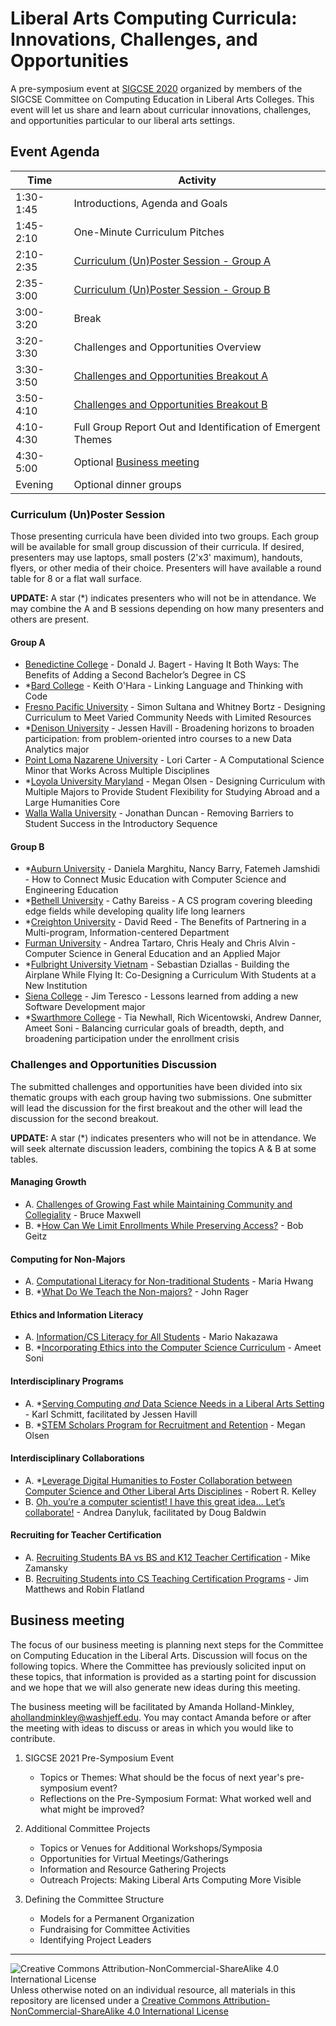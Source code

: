 # Liberal Arts Computing Curricula: Innovations, Challenges, and Opportunities

A pre-symposium event at [SIGCSE 2020](https://sigcse2020.sigcse.org) organized by members of the SIGCSE Committee on Computing Education in Liberal Arts Colleges. This event will let us share and learn about curricular innovations, challenges, and opportunities particular to our liberal arts settings.

## Event Agenda

| Time | Activity
| ---- | -------- |
| 1:30-1:45 | Introductions, Agenda and Goals
| 1:45-2:10 | One-Minute Curriculum Pitches
| 2:10-2:35 | [Curriculum (Un)Poster Session - Group A](#group-a)
| 2:35-3:00 | [Curriculum (Un)Poster Session - Group B](#group-b)
| 3:00-3:20 | Break
| 3:20-3:30 | Challenges and Opportunities Overview
| 3:30-3:50 | [Challenges and Opportunities Breakout A](#challenges-and-opportunities-discussion)
| 3:50-4:10 | [Challenges and Opportunities Breakout B](#challenges-and-opportunities-discussion)
| 4:10-4:30 | Full Group Report Out and Identification of Emergent Themes
| 4:30-5:00 | Optional [Business meeting](#business-meeting)
| Evening   | Optional dinner groups

### Curriculum (Un)Poster Session

Those presenting curricula have been divided into two groups. Each group will be available for small group discussion of their curricula.  If desired, presenters may use laptops, small posters (2'x3' maximum), handouts, flyers, or other media of their choice. Presenters will have available a round table for 8 or a flat wall surface.

**UPDATE:** A star (\*) indicates presenters who will not be in attendance. We may combine the A and B sessions depending on how many presenters and others are present.

#### Group A

- [Benedictine College](curricula/benedictine/index.md) - Donald J. Bagert - Having It Both Ways: The Benefits of Adding a Second Bachelor’s Degree in CS
- *[Bard College](curricula/bard/index.md) - Keith O'Hara - Linking Language and Thinking with Code
- [Fresno Pacific University](curricula/fresno_pacific/index.md) - Simon Sultana and Whitney Bortz - Designing Curriculum to Meet Varied Community Needs with Limited Resources
- *[Denison University](curricula/denison/index.md) - Jessen Havill - Broadening horizons to broaden participation: from problem-oriented intro courses to a new Data Analytics major
- [Point Loma Nazarene University](curricula/pointloma/index.md) - Lori Carter - A Computational Science Minor that Works Across Multiple Disciplines
- *[Loyola University Maryland](curricula/loyolamd/index.md) - Megan Olsen - Designing Curriculum with Multiple Majors to Provide Student Flexibility for Studying Abroad and a Large Humanities Core
- [Walla Walla University](curricula/wallawalla/index.md) - Jonathan Duncan - Removing Barriers to Student Success in the Introductory Sequence

#### Group B
- *[Auburn University](curricula/AuburnUniversity/index.md) - Daniela Marghitu, Nancy Barry, Fatemeh Jamshidi - How to Connect Music Education with Computer Science and Engineering Education
- *[Bethell University](curricula/bethell/index.md) - Cathy Bareiss - A CS program covering bleeding edge fields while developing quality life long learners
- *[Creighton University](curricula/creighton/index.md) - David Reed - The Benefits of Partnering in a Multi-program, Information-centered Department
- [Furman University](curricula/furman/index.md) - Andrea Tartaro, Chris Healy and Chris Alvin - Computer Science in General Education and an Applied Major
- *[Fulbright University Vietnam](curricula/fulbright_vietnam/index.md) - Sebastian Dziallas - Building the Airplane While Flying It: Co-Designing a Curriculum With Students at a New Institution
- [Siena College](curricula/siena/index.md) - Jim Teresco - Lessons learned from adding a new Software Development major
- *[Swarthmore College](curricula/swarthmore/index.md) - Tia Newhall, Rich Wicentowski, Andrew Danner, Ameet Soni - Balancing curricular goals of breadth, depth, and broadening participation under the enrollment crisis

### Challenges and Opportunities Discussion

The submitted challenges and opportunities have been divided into six thematic groups with each group having two submissions.  One submitter will lead the discussion for the first breakout and the other will lead the discussion for the second breakout.

**UPDATE:** A star (\*) indicates presenters who will not be in attendance. We will seek alternate discussion leaders, combining the topics A & B at some tables.

#### Managing Growth
- A. [Challenges of Growing Fast while Maintaining Community and Collegiality](challenges/growing.md) - Bruce Maxwell
- B. *[How Can We Limit Enrollments While Preserving Access?](challenges/preserving-access.md) - Bob Geitz

#### Computing for Non-Majors
- A. [Computational Literacy for Non-traditional Students](challenges/computational-literacy.md) - Maria Hwang
- B. *[What Do We Teach the Non-majors?](challenges/non-majors.md) - John Rager

#### Ethics and Information Literacy
- A. [Information/CS Literacy for All Students](challenges/infocsliteracy.md) - Mario Nakazawa
- B. *[Incorporating Ethics into the Computer Science Curriculum](challenges/ethics.md) - Ameet Soni

#### Interdisciplinary Programs
- A. *[Serving Computing _and_ Data Science Needs in a Liberal Arts Setting](challenges/data_science.md) - Karl Schmitt, facilitated by Jessen Havill
- B. *[STEM Scholars Program for Recruitment and Retention](challenges/cpams.md) - Megan Olsen

#### Interdisciplinary Collaborations
- A. *[Leverage Digital Humanities to Foster Collaboration between Computer Science and Other Liberal Arts Disciplines](challenges/digital_humanities.md) - Robert R. Kelley  
- B. [Oh, you’re a computer scientist! I have this great idea… Let’s collaborate!](challenges/collaborate.md) - Andrea Danyluk, facilitated by Doug Baldwin

#### Recruiting for Teacher Certification
- A. [Recruiting Students BA vs BS and K12 Teacher Certification](challenges/recruiting.md) - Mike Zamansky
- B. [Recruiting Students into CS Teaching Certification Programs](challenges/recruiting2.md) - Jim Matthews and Robin Flatland

## Business meeting

The focus of our business meeting is planning next steps for the Committee on Computing Education in the Liberal Arts. Discussion will focus on the following topics. Where the Committee has previously solicited input on these topics, that information is provided as a starting point for discussion and we hope that we will also generate new ideas during this meeting.

The business meeting will be facilitated by Amanda Holland-Minkley, ahollandminkley@washjeff.edu. You may contact Amanda before or after the meeting with ideas to discuss or areas in which you would like to contribute.

1. SIGCSE 2021 Pre-Symposium Event
    - Topics or Themes: What should be the focus of next year's pre-symposium event?
    - Reflections on the Pre-Symposium Format: What worked well and what might be improved?

2. Additional Committee Projects
    - Topics or Venues for Additional Workshops/Symposia
    - Opportunities for Virtual Meetings/Gatherings
    - Information and Resource Gathering Projects
    - Outreach Projects: Making Liberal Arts Computing More Visible

3. Defining the Committee Structure
   - Models for a Permanent Organization
   - Fundraising for Committee Activities
   - Identifying Project Leaders

___
![Creative Commons Attribution-NonCommercial-ShareAlike 4.0 International License](https://i.creativecommons.org/l/by-nc-sa/4.0/88x31.png "Creative Commons Attribution-NonCommercial-ShareAlike 4.0 International License") Unless otherwise noted on an individual resource, all materials in this repository are licensed under a [Creative Commons Attribution-NonCommercial-ShareAlike 4.0 International License](http://creativecommons.org/licenses/by-nc-sa/4.0/)
